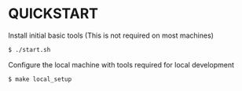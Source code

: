 # QUICKSTART

Install initial basic tools (This is not required on most machines)
```bash
$ ./start.sh
```

Configure the local machine with tools required for local development
```bash
$ make local_setup
```